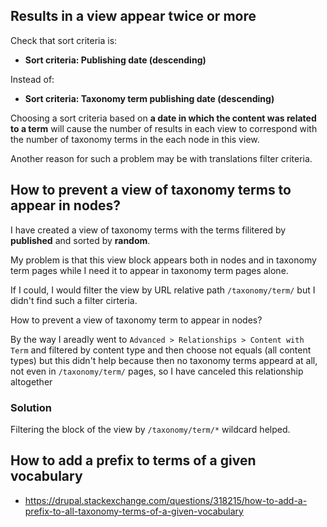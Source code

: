 ## Results in a view appear twice or more

Check that sort criteria is:

* **Sort criteria: Publishing date (descending)**

Instead of:

* **Sort criteria: Taxonomy term publishing date (descending)**

Choosing a sort criteria based on **a date in which the content was related to a term** will cause the number of results in each view to correspond with the number of taxonomy terms in the each node in this view.

Another reason for such a problem may be with translations filter criteria.

## How to prevent a view of taxonomy terms to appear in nodes?

I have created a view of taxonomy terms with the terms filitered by **published** and sorted by **random**.

My problem is that this view block appears both in nodes and in taxonomy term pages while I need it to appear in taxonomy term pages alone.

If I could, I would filter the view by URL relative path `/taxonomy/term/` but I didn't find such a filter cirteria.

How to prevent a view of taxonomy term to appear in nodes?

By the way I areadly went to `Advanced > Relationships > Content with Term` and filtered by content type and then choose not equals (all content types) but this didn't help because then no taxonomy terms appeard at all, not even in `/taxonomy/term/` pages, so I have canceled this relationship altogether

### Solution

Filtering the block of the view by `/taxonomy/term/*` wildcard helped.

## How to add a prefix to terms of a given vocabulary

* https://drupal.stackexchange.com/questions/318215/how-to-add-a-prefix-to-all-taxonomy-terms-of-a-given-vocabulary
